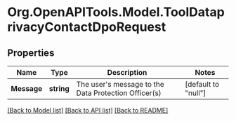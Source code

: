 # Org.OpenAPITools.Model.ToolDataprivacyContactDpoRequest

## Properties

Name | Type | Description | Notes
------------ | ------------- | ------------- | -------------
**Message** | **string** | The user&#39;s message to the Data Protection Officer(s) | [default to "null"]

[[Back to Model list]](../README.md#documentation-for-models) [[Back to API list]](../README.md#documentation-for-api-endpoints) [[Back to README]](../README.md)

